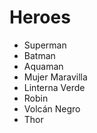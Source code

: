 # Heroes

* Superman
* Batman
* Aquaman
* Mujer Maravilla
* Linterna Verde
* Robin
* Volcán Negro
* Thor 
